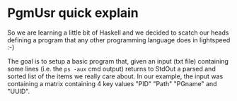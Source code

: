 # PgmUsr quick explain

So we are learning a little bit of Haskell and we decided to scatch our heads defining a program that any other programming language does in lightspeed :-)

The goal is to setup a basic program that, given an input (txt file) containing some lines (i.e. the `ps -aux` cmd output)
returns to StdOut a parsed and sorted list of the items we really care about.
In our example, the input was containing a matrix containing 4 key values "PID" "Path" "PGname" and "UUID".



